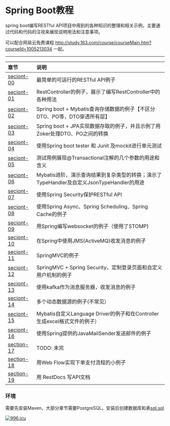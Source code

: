 # Spring Boot教程

spring boot编写RESTful API项目中用到的各种知识的整理和相关示例，主要通过代码和代码的注视来展现说明用法和注意事项。

可以配合网易云免费课程 http://study.163.com/course/courseMain.htm?courseId=1005213034 一起。

****

章节 | 说明 |
|:------------ |:--------------- |
|[seciont-00](./section-00) | 最简单的可运行的RESTful API例子  |
|[seciont-01](./section-01) | RestController的例子，展示了编写RestController中的各种用法  |
|[seciont-02](./section-02) | Spring boot + Mybatis查询存储数据的例子【不区分DTO、PO等，DTO穿透所有层】  |
|[seciont-03](./section-03) | Spring boot + JPA实现数据存取的例子，并且示例了用Zoker处理DTO、PO之间的转换 |
|[seciont-04](./section-04) | 使用Spring boot tester 和 Junit 及mockit进行单元测试 |
|[seciont-05](./section-05) | 测试用例展现@Transactional注解的几个参数的用途和含义 |
|[seciont-06](./section-06) | Mybatis进阶，演示查询结果到复杂类型的转换；演示了TypeHandler及自定义JsonTypeHandler的用途 |
|[seciont-07](./section-07) | 使用Spring Security保护RESTful API |
|[seciont-08](./section-08) | 使用Spring Async、Spring Scheduling、Spring Cache的例子 |
|[seciont-09](./section-09) | 用Spring编写websocket的例子（使用了STOMP) |
|[seciont-10](./section-10) | 在Spring中使用JMS(ActiveMQ)收发消息的例子 |
|[seciont-11](./section-11-mvc) | SpringMVC的例子 |
|[seciont-12](./section-12-mvc-security) | SpringMVC + Spring Security，定制登录页面和自定义用户机制的例子 |
|[seciont-13](./section-13-kafka) |使用kafka作为消息服务器，收发消息的例子 |
|[seciont-14](./section-14-dynamic-datasource) |多个动态数据源的例子(不常见） |
|[seciont-15](./section-15-dynamic-sql) |Mybatis自定义Language Driver的例子和在Controller生成excel格式文件的例子） |
|[seciont-16](./section-16-email) |使用Spring提供的JavaMailSender发送邮件的例子 |
|[section-17](./section-17-bpm-activiti) | TODO: 未完 |
|[section-18](./section-18-web-flow) |用Web Flow实现下单支付流程的小例子 |
|[section-19](./section-19-restdocs) |用 RestDocs 写API文档 |

### 环境

需要先安装Maven，大部分章节需要PostgreSQL，安装后创建数据库和表[sql.sql](./sql.sql)


[![996.icu](https://img.shields.io/badge/link-996.icu-red.svg)](https://996.icu)
